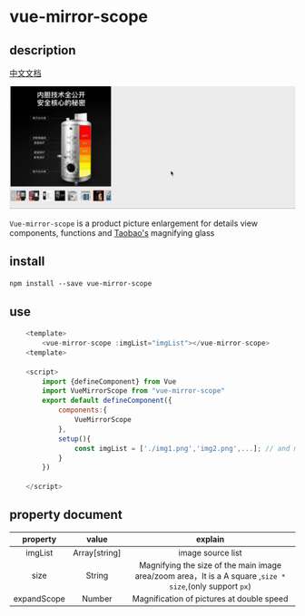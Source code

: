 # vue-mirror-scope

## description

[中文文档](./README_zh.md)

![preview](./src/assets/demo.gif)

`Vue-mirror-scope` is a product picture enlargement for details view components, functions and [Taobao's](https://www.taobao.com) magnifying glass

## install

`npm install --save vue-mirror-scope`

## use

```javascript
    <template>
        <vue-mirror-scope :imgList="imgList"></vue-mirror-scope>
    <template>

    <script>
        import {defineComponent} from Vue
        import VueMirrorScope from "vue-mirror-scope"
        export default defineComponent({
            components:{
                VueMirrorScope
            },
            setup(){
                const imgList = ['./img1.png','img2.png',...]; // and more
            }
        })

    </script>

```

## property document

| property |  value  | explain  |
| :-----:|:------:|:------:|
| imgList | Array[string] | image source list |
| size | String | Magnifying the size of the main image area/zoom area，It is a A square ,`size * size`,(only support `px`) |
| expandScope| Number |  Magnification of pictures at double speed |
